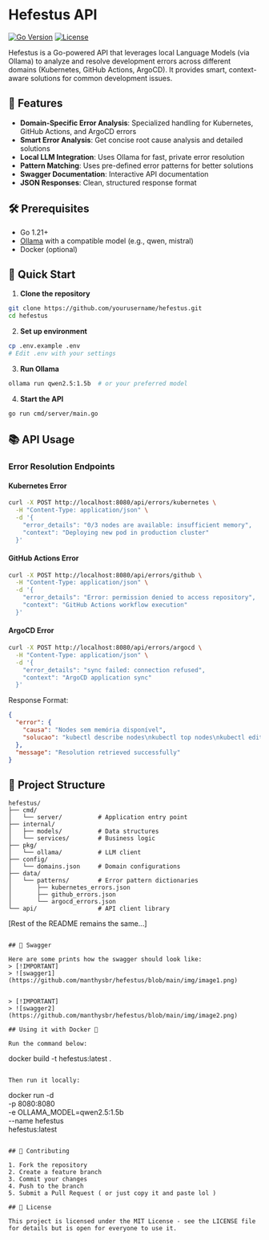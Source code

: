 # Hefestus API 

[![Go Version](https://img.shields.io/github/go-mod/go-version/yourusername/hefestus)](https://go.dev/)
[![License](https://img.shields.io/badge/license-MIT-blue.svg)](LICENSE)

Hefestus is a Go-powered API that leverages local Language Models (via Ollama) to analyze and resolve development errors across different domains (Kubernetes, GitHub Actions, ArgoCD). It provides smart, context-aware solutions for common development issues.

## 🌟 Features

- **Domain-Specific Error Analysis**: Specialized handling for Kubernetes, GitHub Actions, and ArgoCD errors
- **Smart Error Analysis**: Get concise root cause analysis and detailed solutions
- **Local LLM Integration**: Uses Ollama for fast, private error resolution
- **Pattern Matching**: Uses pre-defined error patterns for better solutions
- **Swagger Documentation**: Interactive API documentation
- **JSON Responses**: Clean, structured response format

## 🛠️ Prerequisites

- Go 1.21+
- [Ollama](https://ollama.ai/) with a compatible model (e.g., qwen, mistral)
- Docker (optional)

## 🚀 Quick Start

1. **Clone the repository**
```bash
git clone https://github.com/yourusername/hefestus.git
cd hefestus
```

2. **Set up environment**
```bash
cp .env.example .env
# Edit .env with your settings
```

3. **Run Ollama**
```bash
ollama run qwen2.5:1.5b  # or your preferred model
```

4. **Start the API**
```bash
go run cmd/server/main.go
```

## 📚 API Usage

### Error Resolution Endpoints

#### Kubernetes Error
```bash
curl -X POST http://localhost:8080/api/errors/kubernetes \
  -H "Content-Type: application/json" \
  -d '{
    "error_details": "0/3 nodes are available: insufficient memory",
    "context": "Deploying new pod in production cluster"
  }'
```

#### GitHub Actions Error
```bash
curl -X POST http://localhost:8080/api/errors/github \
  -H "Content-Type: application/json" \
  -d '{
    "error_details": "Error: permission denied to access repository",
    "context": "GitHub Actions workflow execution"
  }'
```

#### ArgoCD Error
```bash
curl -X POST http://localhost:8080/api/errors/argocd \
  -H "Content-Type: application/json" \
  -d '{
    "error_details": "sync failed: connection refused",
    "context": "ArgoCD application sync"
  }'
```

Response Format:
```json
{
  "error": {
    "causa": "Nodes sem memória disponível",
    "solucao": "kubectl describe nodes\nkubectl top nodes\nkubectl edit deployment/app-name"
  },
  "message": "Resolution retrieved successfully"
}
```

## 📁 Project Structure

```
hefestus/
├── cmd/
│   └── server/          # Application entry point
├── internal/
│   ├── models/          # Data structures
│   └── services/        # Business logic
├── pkg/
│   └── ollama/          # LLM client
├── config/
│   └── domains.json     # Domain configurations
├── data/
│   └── patterns/        # Error pattern dictionaries
│       ├── kubernetes_errors.json
│       ├── github_errors.json
│       └── argocd_errors.json
└── api/                 # API client library
```

[Rest of the README remains the same...]
```

## 📔 Swagger

Here are some prints how the swagger should look like:
> [!IMPORTANT]
> ![swagger1](https://github.com/manthysbr/hefestus/blob/main/img/image1.png)


> [!IMPORTANT]
> ![swagger2](https://github.com/manthysbr/hefestus/blob/main/img/image2.png)

## Using it with Docker 🐳

Run the command below:

```
docker build -t hefestus:latest .
```

Then run it locally:
```
docker run -d \
    -p 8080:8080 \
    -e OLLAMA_MODEL=qwen2.5:1.5b \
    --name hefestus \
    hefestus:latest
```

## 🤝 Contributing

1. Fork the repository
2. Create a feature branch
3. Commit your changes
4. Push to the branch
5. Submit a Pull Request ( or just copy it and paste lol )

## 📝 License

This project is licensed under the MIT License - see the LICENSE file for details but is open for everyone to use it.
```
